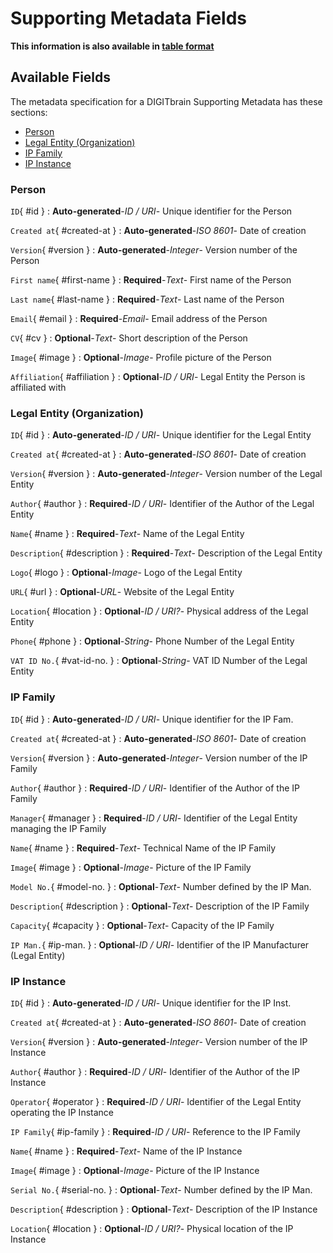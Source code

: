 <style>
  .md-content__button {
    display: none;
  }
</style>
# Supporting Metadata Fields

**This information is also available in [table format](/tables/supporting_metadata/)**


## Available Fields 

The metadata specification for a DIGITbrain Supporting Metadata
has these sections:

- [Person](#person)
- [Legal Entity (Organization)](#legal-entity-organization)
- [IP Family](#ip-family)
- [IP Instance](#ip-instance)


### Person


`ID`{ #id }
:   **Auto-generated**-*ID / URI*- Unique identifier for the Person


`Created at`{ #created-at }
:   **Auto-generated**-*ISO 8601*- Date of creation


`Version`{ #version }
:   **Auto-generated**-*Integer*- Version number of the Person


`First name`{ #first-name }
:   **Required**-*Text*- First name of the Person


`Last name`{ #last-name }
:   **Required**-*Text*- Last name of the Person


`Email`{ #email }
:   **Required**-*Email*- Email address of the Person


`CV`{ #cv }
:   **Optional**-*Text*- Short description of the Person

`Image`{ #image }
:   **Optional**-*Image*- Profile picture of the Person

`Affiliation`{ #affiliation }
:   **Optional**-*ID / URI*- Legal Entity the Person is affiliated with


### Legal Entity (Organization)


`ID`{ #id }
:   **Auto-generated**-*ID / URI*- Unique identifier for the Legal Entity


`Created at`{ #created-at }
:   **Auto-generated**-*ISO 8601*- Date of creation


`Version`{ #version }
:   **Auto-generated**-*Integer*- Version number of the Legal Entity


`Author`{ #author }
:   **Required**-*ID / URI*- Identifier of the Author of the Legal Entity


`Name`{ #name }
:   **Required**-*Text*- Name of the Legal Entity


`Description`{ #description }
:   **Required**-*Text*- Description of the Legal Entity


`Logo`{ #logo }
:   **Optional**-*Image*- Logo of the Legal Entity

`URL`{ #url }
:   **Optional**-*URL*- Website of the Legal Entity

`Location`{ #location }
:   **Optional**-*ID / URI?*- Physical address of the Legal Entity

`Phone`{ #phone }
:   **Optional**-*String*- Phone Number of the Legal Entity

`VAT ID No.`{ #vat-id-no. }
:   **Optional**-*String*- VAT ID Number of the Legal Entity


### IP Family


`ID`{ #id }
:   **Auto-generated**-*ID / URI*- Unique identifier for the IP Fam.


`Created at`{ #created-at }
:   **Auto-generated**-*ISO 8601*- Date of creation


`Version`{ #version }
:   **Auto-generated**-*Integer*- Version number of the IP Family


`Author`{ #author }
:   **Required**-*ID / URI*- Identifier of the Author of the IP Family


`Manager`{ #manager }
:   **Required**-*ID / URI*- Identifier of the Legal Entity managing the IP Family


`Name`{ #name }
:   **Required**-*Text*- Technical Name of the IP Family


`Image`{ #image }
:   **Optional**-*Image*- Picture of the IP Family

`Model No.`{ #model-no. }
:   **Optional**-*Text*- Number defined by the IP Man.

`Description`{ #description }
:   **Optional**-*Text*- Description of the IP Family

`Capacity`{ #capacity }
:   **Optional**-*Text*- Capacity of the IP Family

`IP Man.`{ #ip-man. }
:   **Optional**-*ID / URI*- Identifier of the IP Manufacturer (Legal Entity)


### IP Instance


`ID`{ #id }
:   **Auto-generated**-*ID / URI*- Unique identifier for the IP Inst.


`Created at`{ #created-at }
:   **Auto-generated**-*ISO 8601*- Date of creation


`Version`{ #version }
:   **Auto-generated**-*Integer*- Version number of the IP Instance


`Author`{ #author }
:   **Required**-*ID / URI*- Identifier of the Author of the IP Instance


`Operator`{ #operator }
:   **Required**-*ID / URI*- Identifier of the Legal Entity operating the IP Instance


`IP Family`{ #ip-family }
:   **Required**-*ID / URI*- Reference to the IP Family


`Name`{ #name }
:   **Required**-*Text*- Name of the IP Instance


`Image`{ #image }
:   **Optional**-*Image*- Picture of the IP Instance

`Serial No.`{ #serial-no. }
:   **Optional**-*Text*- Number defined by the IP Man.

`Description`{ #description }
:   **Optional**-*Text*- Description of the IP Instance

`Location`{ #location }
:   **Optional**-*ID / URI?*- Physical location of the IP Instance
